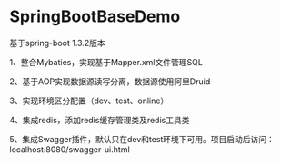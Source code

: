 # SpringBootBaseDemo
基于spring-boot 1.3.2版本

1、整合Mybaties，实现基于Mapper.xml文件管理SQL

2、基于AOP实现数据源读写分离，数据源使用阿里Druid

3、实现环境区分配置（dev、test、online）

4、集成redis，添加redis缓存管理类及redis工具类

5、集成Swagger插件，默认只在dev和test环境下可用。项目启动后访问：localhost:8080/swagger-ui.html

